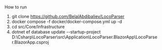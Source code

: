How to run
1. git clone https://github.com/BelalAbdibaliev/LocoParser
2. docker compose -f docker/docker-compose.yml up -d
3. cd src/Core/Infrastructure
4. dotnet ef database update --startup-project D:\Csharp\LocoParser\src\Application\LocoParser.BlazorApp\LocoParser.BlazorApp.csproj
